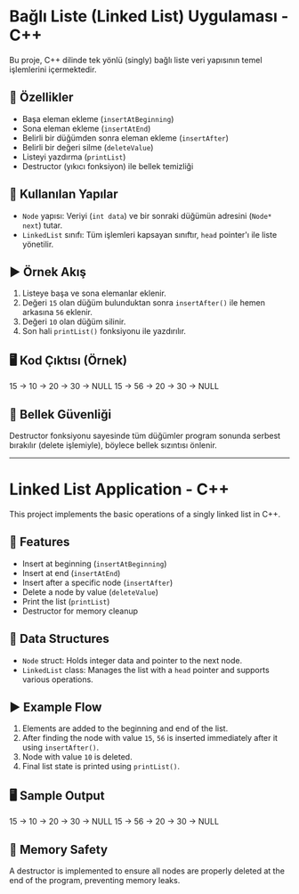 # Bağlı Liste (Linked List) Uygulaması - C++

Bu proje, C++ dilinde tek yönlü (singly) bağlı liste veri yapısının temel işlemlerini içermektedir.

## 🔧 Özellikler

- Başa eleman ekleme (`insertAtBeginning`)
- Sona eleman ekleme (`insertAtEnd`)
- Belirli bir düğümden sonra eleman ekleme (`insertAfter`)
- Belirli bir değeri silme (`deleteValue`)
- Listeyi yazdırma (`printList`)
- Destructor (yıkıcı fonksiyon) ile bellek temizliği

## 🧠 Kullanılan Yapılar

- `Node` yapısı: Veriyi (`int data`) ve bir sonraki düğümün adresini (`Node* next`) tutar.
- `LinkedList` sınıfı: Tüm işlemleri kapsayan sınıftır, `head` pointer'ı ile liste yönetilir.

## ▶️ Örnek Akış

1. Listeye başa ve sona elemanlar eklenir.
2. Değeri `15` olan düğüm bulunduktan sonra `insertAfter()` ile hemen arkasına `56` eklenir.
3. Değeri `10` olan düğüm silinir.
4. Son hali `printList()` fonksiyonu ile yazdırılır.

## 🖥️ Kod Çıktısı (Örnek)

15 -> 10 -> 20 -> 30 -> NULL
15 -> 56 -> 20 -> 30 -> NULL

## 💾 Bellek Güvenliği

Destructor fonksiyonu sayesinde tüm düğümler program sonunda serbest bırakılır (delete işlemiyle), böylece bellek sızıntısı önlenir.

---

# Linked List Application - C++

This project implements the basic operations of a singly linked list in C++.

## 🔧 Features

- Insert at beginning (`insertAtBeginning`)
- Insert at end (`insertAtEnd`)
- Insert after a specific node (`insertAfter`)
- Delete a node by value (`deleteValue`)
- Print the list (`printList`)
- Destructor for memory cleanup

## 🧠 Data Structures

- `Node` struct: Holds integer data and pointer to the next node.
- `LinkedList` class: Manages the list with a `head` pointer and supports various operations.

## ▶️ Example Flow

1. Elements are added to the beginning and end of the list.
2. After finding the node with value `15`, `56` is inserted immediately after it using `insertAfter()`.
3. Node with value `10` is deleted.
4. Final list state is printed using `printList()`.

## 🖥️ Sample Output

15 -> 10 -> 20 -> 30 -> NULL
15 -> 56 -> 20 -> 30 -> NULL

## 💾 Memory Safety

A destructor is implemented to ensure all nodes are properly deleted at the end of the program, preventing memory leaks.
